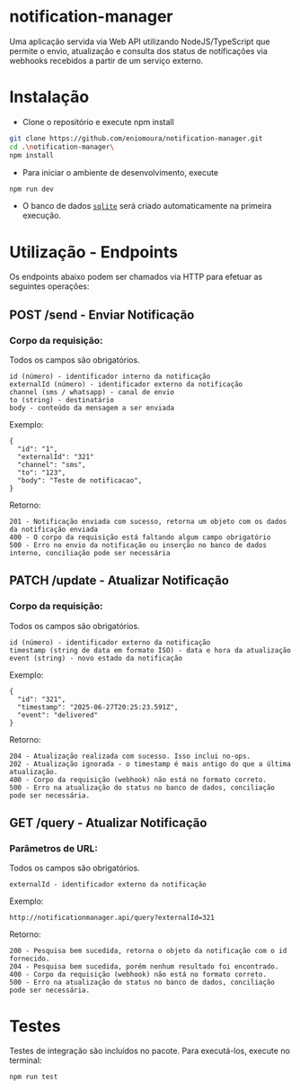 # notification-manager

Uma aplicação servida via Web API utilizando NodeJS/TypeScript que permite o envio, atualização e consulta dos status de notificações via webhooks recebidos a partir de um serviço externo.

# Instalação
* Clone o repositório e execute npm install
```bash
git clone https://github.com/eniomoura/notification-manager.git 
cd .\notification-manager\
npm install
```
* Para iniciar o ambiente de desenvolvimento, execute
```bash
npm run dev
```
* O banco de dados [`sqlite`](https://sqlite.org/) será criado automaticamente na primeira execução.

# Utilização - Endpoints
Os endpoints abaixo podem ser chamados via HTTP para efetuar as seguintes operações:

## POST /send - Enviar Notificação
### Corpo da requisição:
Todos os campos são obrigatórios.
```
id (número) - identificador interno da notificação
externalId (número) - identificador externo da notificação
channel (sms / whatsapp) - canal de envio
to (string) - destinatário
body - conteúdo da mensagem a ser enviada
```
Exemplo:
```
{
  "id": "1",
  "externalId": "321"
  "channel": "sms",
  "to": "123",
  "body": "Teste de notificacao",
}
```
Retorno:
```
201 - Notificação enviada com sucesso, retorna um objeto com os dados da notificação enviada
400 - O corpo da requisição está faltando algum campo obrigatório
500 - Erro no envio da notificação ou inserção no banco de dados interno, conciliação pode ser necessária
```

## PATCH /update - Atualizar Notificação
### Corpo da requisição:
Todos os campos são obrigatórios.
```
id (número) - identificador externo da notificação
timestamp (string de data em formato ISO) - data e hora da atualização
event (string) - novo estado da notificação
```
Exemplo:
```
{
  "id": "321",
  "timestamp": "2025-06-27T20:25:23.591Z",
  "event": "delivered"
}
```
Retorno:
```
204 - Atualização realizada com sucesso. Isso inclui no-ops.
202 - Atualização ignorada - o timestamp é mais antigo do que a última atualização.
400 - Corpo da requisição (webhook) não está no formato correto.
500 - Erro na atualização do status no banco de dados, conciliação pode ser necessária.
```

## GET /query - Atualizar Notificação
### Parâmetros de URL:
Todos os campos são obrigatórios.
```
externalId - identificador externo da notificação
```
Exemplo:
```
http://notificationmanager.api/query?externalId=321
```
Retorno:
```
200 - Pesquisa bem sucedida, retorna o objeto da notificação com o id fornecido.
204 - Pesquisa bem sucedida, porém nenhum resultado foi encontrado.
400 - Corpo da requisição (webhook) não está no formato correto.
500 - Erro na atualização do status no banco de dados, conciliação pode ser necessária.
```

# Testes
Testes de integração são incluídos no pacote. Para executá-los, execute no terminal:
```bash
npm run test
```
